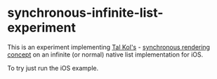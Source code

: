 # synchronous-infinite-list-experiment


This is an experiment implementing [Tal Kol's](https://twitter.com/koltal?lang=en) - [synchronous rendering concept](https://twitter.com/koltal/status/898834327491887104) on an infinite (or normal) native list implementation for iOS.


To try just run the iOS example.